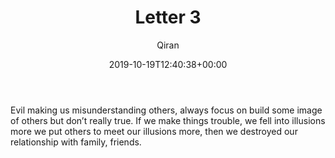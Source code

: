﻿---
title: Letter 3
author: Qiran
type: post
date: 2019-10-19T12:40:38+00:00
aliases: ["/letter-3/"]
categories:
  - The Screwtape Letters

---
Evil making us misunderstanding others, always focus on build some image of others but don&#8217;t really true. If we make things trouble, we fell into illusions more we put others to meet our illusions more, then we destroyed our relationship with family, friends.
